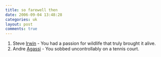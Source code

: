 ```yaml
---
title: so farewell then
date: 2006-09-04 13:48:28
categories: uk
layout: post
comments: true
---
```

1.  Steve
    [Irwin](http://news.bbc.co.uk/1/hi/world/asia-pacific/5311298.stm) -
    You had a passion for wildlife that truly brought it alive.
2.  Andre [Agassi](http://news.bbc.co.uk/sport1/hi/tennis/5308302.stm) -
    You sobbed uncontrollably on a tennis court.

